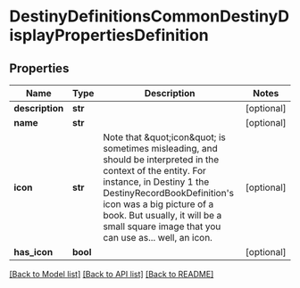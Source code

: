# DestinyDefinitionsCommonDestinyDisplayPropertiesDefinition

## Properties
Name | Type | Description | Notes
------------ | ------------- | ------------- | -------------
**description** | **str** |  | [optional] 
**name** | **str** |  | [optional] 
**icon** | **str** | Note that \&quot;icon\&quot; is sometimes misleading, and should be interpreted in the context of the entity. For instance, in Destiny 1 the DestinyRecordBookDefinition&#39;s icon was a big picture of a book.  But usually, it will be a small square image that you can use as... well, an icon. | [optional] 
**has_icon** | **bool** |  | [optional] 

[[Back to Model list]](../README.md#documentation-for-models) [[Back to API list]](../README.md#documentation-for-api-endpoints) [[Back to README]](../README.md)


